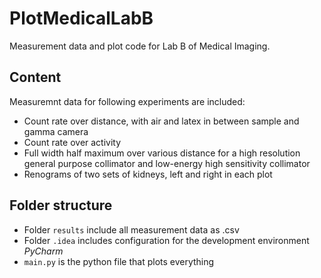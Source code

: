 # PlotMedicalLabB
Measurement data and plot code for Lab B of Medical Imaging.

## Content
Measuremnt data for following experiments are included:

- Count rate over distance, with air and latex in between sample and gamma camera
- Count rate over activity
- Full width half maximum over various distance for a high resolution general purpose collimator
and low-energy high sensitivity collimator
- Renograms of two sets of kidneys, left and right in each plot

## Folder structure

- Folder `results` include all measurement data as .csv
- Folder `.idea` includes configuration for the development environment _PyCharm_
- `main.py` is the python file that plots everything

